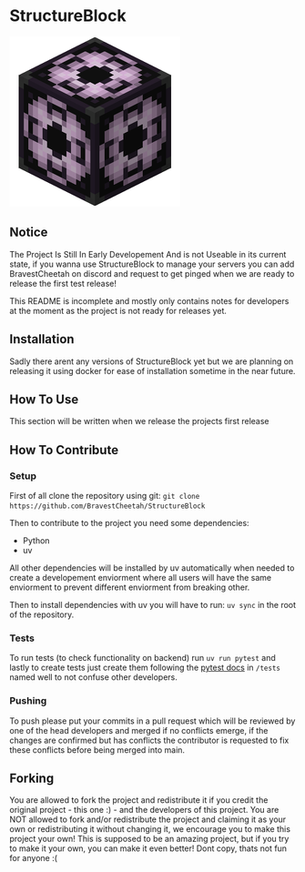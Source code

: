 # StructureBlock 

![logo](Structure_Block.png)
## Notice
The Project Is Still In Early Developement And is not Useable in its current state, if you wanna use StructureBlock to manage your servers you can add BravestCheetah on discord and request to get pinged when we are ready to release the first test release!

This README is incomplete and mostly only contains notes for developers at the moment as the project is not ready for releases yet.

## Installation
Sadly there arent any versions of StructureBlock yet but we are planning on releasing it using docker for ease of installation sometime in the near future.

## How To Use
This section will be written when we release the projects first release

## How To Contribute

### Setup
First of all clone the repository using git:
`git clone https://github.com/BravestCheetah/StructureBlock`

Then to contribute to the project you need some dependencies:
* Python
* uv

All other dependencies will be installed by uv automatically when needed to create a developement enviorment where all users will have the same enviorment to prevent different enviorment from breaking other.

Then to install dependencies with uv you will have to run:
`uv sync`
in the root of the repository.

### Tests
To run tests (to check functionality on backend) run
`uv run pytest`
and lastly to create tests just create them following the [pytest docs](https://docs.pytest.org/en/stable/) in `/tests` named well to not confuse other developers.

### Pushing
To push please put your commits in a pull request which will be reviewed by one of the head developers and merged if no conflicts emerge, if the changes are confirmed but has conflicts the contributor is requested to fix these conflicts before being merged into main.

## Forking
You are allowed to fork the project and redistribute it if you credit the original project - this one :) - and the developers of this project. 
You are NOT allowed to fork and/or redistribute the project and claiming it as your own or redistributing it without changing it, we encourage you to make this project your own! This is supposed to be an amazing project, but if you try to make it your own, you can make it even better! Dont copy, thats not fun for anyone :(
